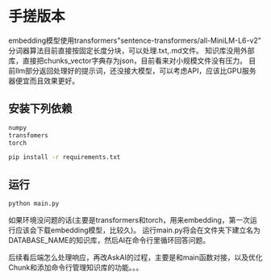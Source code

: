 # 手搓版本
embedding模型使用transformers"sentence-transformers/all-MiniLM-L6-v2"
分词器算法目前直接按固定长度分块，可以处理.txt,.md文件。
知识库没用外部库，直接把chunks_vector字典存为json，目前看来对小规模文件没有压力。
目前llm部分返回处理好的提示词，还没接大模型，可以考虑API，应该比GPU服务器便宜而且效果更好。

## 安装下列依赖
```python
numpy
transfomers
torch
```
```bash
pip install -r requirements.txt
```
## 运行
```bash
python main.py
```

如果环境没问题的话(主要是transformers和torch，用来embedding，第一次运行应该会下载embedding模型，比较久)。
运行main.py将会在文件夹下建立名为DATABASE_NAME的知识库，然后AI在命令行里循环回答问题。

后续看后端怎么处理响应，再改AskAI的过程，主要是和main函数对接，以及优化Chunk和添加命令行管理知识库的功能。。。
